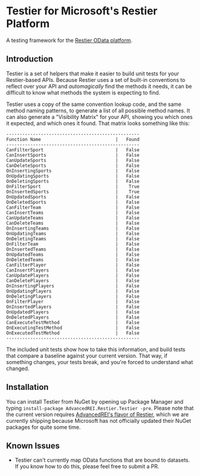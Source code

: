 # Testier for Microsoft's Restier Platform
A testing framework for the [Restier OData platform](https://github.com/OData/RESTier).

## Introduction
Testier is a set of helpers that make it easier to build unit tests for your Restier-based APIs. Because Restier uses a set of built-in conventions to reflect over your API and _automagically_ find the methods it needs, it can be difficult to know what methods the system is expecting to find.

Testier uses a copy of the same convention lookup code, and the same method naming patterns, to generate a list of all possible method names. It can also generate a "Visibility Matrix" for your API, showing you which ones it expected, and which ones it found. That matrix looks something like this:

```
--------------------------------------------------
Function Name                            |   Found
--------------------------------------------------
CanFilterSport                           |   False
CanInsertSports                          |   False
CanUpdateSports                          |   False
CanDeleteSports                          |   False
OnInsertingSports                        |   False
OnUpdatingSports                         |   False
OnDeletingSports                         |   False
OnFilterSport                            |    True
OnInsertedSports                         |    True
OnUpdatedSports                          |   False
OnDeletedSports                          |   False
CanFilterTeam                            |   False
CanInsertTeams                           |   False
CanUpdateTeams                           |   False
CanDeleteTeams                           |   False
OnInsertingTeams                         |   False
OnUpdatingTeams                          |   False
OnDeletingTeams                          |   False
OnFilterTeam                             |   False
OnInsertedTeams                          |   False
OnUpdatedTeams                           |   False
OnDeletedTeams                           |   False
CanFilterPlayer                          |   False
CanInsertPlayers                         |   False
CanUpdatePlayers                         |   False
CanDeletePlayers                         |   False
OnInsertingPlayers                       |   False
OnUpdatingPlayers                        |   False
OnDeletingPlayers                        |   False
OnFilterPlayer                           |   False
OnInsertedPlayers                        |   False
OnUpdatedPlayers                         |   False
OnDeletedPlayers                         |   False
CanExecuteTestMethod                     |   False
OnExecutingTestMethod                    |   False
OnExecutedTestMethod                     |   False
--------------------------------------------------
```

The included unit tests show how to take this information, and build tests that compare a baseline against your current version. That way, if something changes, your tests break, and you're forced to understand what changed.

## Installation

You can install Testier from NuGet by opening up Package Manager and typing `install-package AdvancedREI.Restier.Testier -pre`. Please note that the current version requires [AdvancedREI's flavor of Restier](https://github.com/robertmclaws/RESTier), which we are currently shipping because Microsoft has not officially updated their NuGet packages for quite some time.

## Known Issues

 - Testier can't currently map OData functions that are bound to datasets. If you know how to do this, please feel free to submit a PR.